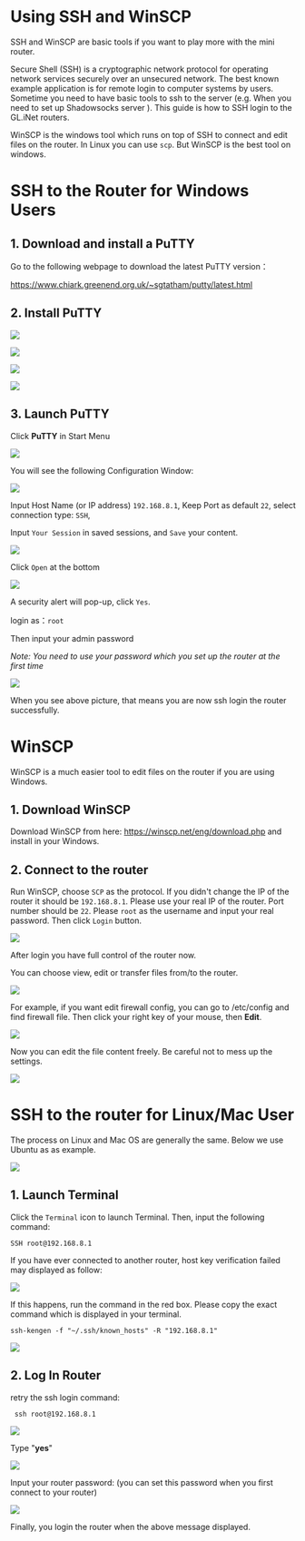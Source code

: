 
Using SSH and WinSCP
===

SSH and WinSCP are basic tools if you want to play more with the mini router.

Secure Shell (SSH) is a cryptographic network protocol for operating network services securely over an unsecured network. The best known example application is for remote login to computer systems by users. Sometime you need to have basic tools to ssh to the server (e.g. When you need to set up Shadowsocks server ). This guide is how to SSH login to the GL.iNet routers.

WinSCP is the windows tool which runs on top of SSH to connect and edit files on the router. In Linux you can use `scp`. But WinSCP is the best tool on windows.



# SSH to the Router for Windows Users

## 1. Download and install a PuTTY

Go to the following webpage to download the latest PuTTY version：  

https://www.chiark.greenend.org.uk/~sgtatham/putty/latest.html

## 2. Install PuTTY

![](https://static.gl-inet.com/docs/router/en/2/app/src/ssh/PuTTY-Install-1.png) 



![](https://static.gl-inet.com/docs/router/en/2/app/src/ssh/PuTTY-Install-2.png) 



![](https://static.gl-inet.com/docs/router/en/2/app/src/ssh/PuTTY-Install-3.png) 



![](https://static.gl-inet.com/docs/router/en/2/app/src/ssh/PuTTY-Install-4.png) 

## 3. Launch PuTTY 

Click **PuTTY** in Start Menu 

![](https://static.gl-inet.com/docs/router/en/2/app/src/ssh/1522164842915.png) 



You will see the following Configuration Window: 

![](https://static.gl-inet.com/docs/router/en/2/app/src/ssh/Setup-PuTTY-1.png) 

Input Host Name (or IP address) `192.168.8.1`, Keep Port as default `22`, select connection type: `SSH`,

Input `Your Session` in saved sessions, and `Save` your content.

![](https://static.gl-inet.com/docs/router/en/2/app/src/ssh/Setup-PuTTY-2.png)  

Click `Open` at the bottom

![](https://static.gl-inet.com/docs/router/en/2/app/src/ssh/Setup-PuTTY-3.png) 

A security alert will pop-up, click `Yes`.

login as：`root`

Then input your admin password 

*Note: You need to use your password which you set up the router at the first time*

![](https://static.gl-inet.com/docs/router/en/2/app/src/ssh/SSH-in-2.png)  

When you see above picture, that means you are now ssh login the router successfully.  



# WinSCP

WinSCP is a much easier tool to edit files on the router if you are using Windows.

## 1. Download WinSCP

Download WinSCP from here: https://winscp.net/eng/download.php and install in your Windows.

## 2. Connect to the router

Run WinSCP, choose `SCP` as the protocol. If you didn't change the IP of the router it should be `192.168.8.1`. Please use your real IP of the router. Port number should be `22`. Please `root` as the username and input your real password. Then click `Login` button.

![](https://static.gl-inet.com/docs/router/en/2/app/src/ssh/winscp1.jpg)

After login you have full control of the router now.

You can choose view, edit or transfer files from/to the router.



![](https://static.gl-inet.com/docs/router/en/2/app/src/ssh/winscp2.jpg)

For example, if you want edit firewall config, you can go to /etc/config and find firewall file. Then click your right key of your mouse, then **Edit**.

![](https://static.gl-inet.com/docs/router/en/2/app/src/ssh/winscp3.jpg)

Now you can edit the file content freely. Be careful not to mess up the settings.

![](https://static.gl-inet.com/docs/router/en/2/app/src/ssh/winscp4.jpg)

# SSH to the router for Linux/Mac User

The process on Linux and Mac OS are generally the same. Below we use Ubuntu as as example.

![](https://static.gl-inet.com/docs/router/en/2/app/src/ssh/Ubuntu-Login.png) 

## 1. Launch Terminal

Click the `Terminal` icon to launch Terminal. Then, input the following command: 

`SSH root@192.168.8.1` 

If you have ever connected to another router, host key verification failed may displayed as follow:

![](https://static.gl-inet.com/docs/router/en/2/app/src/ssh/remove-ssh-keygen.png) 

If this happens, run the command in the red box. Please copy the exact command which is displayed in your terminal.

`ssh-kengen -f "~/.ssh/known_hosts" -R "192.168.8.1"`

![](https://static.gl-inet.com/docs/router/en/2/app/src/ssh/Removed-Host-keygen.png)



## 2. Log In Router

retry the ssh login command: 

` ssh root@192.168.8.1` 

![](https://static.gl-inet.com/docs/router/en/2/app/src/ssh/Ubuntu-sshin-router-1.png)  

Type "**yes**"

![](https://static.gl-inet.com/docs/router/en/2/app/src/ssh/Ubuntu-sshin-router-2.png)  	

Input your router password: (you can set this password when you first connect to your router)

![](https://static.gl-inet.com/docs/router/en/2/app/src/ssh/1522205896331.png) 

Finally, you login the router when the above message displayed. 